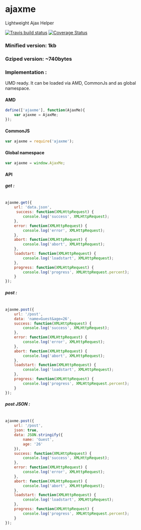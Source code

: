 # ajaxme
Lightweight Ajax Helper

[![Travis build status](https://travis-ci.org/iondrimba/ajaxme.svg?branch=master)](https://travis-ci.org/iondrimba/ajaxme) [![Coverage Status](https://coveralls.io/repos/iondrimba/ajaxme/badge.svg?branch=master&service=github)](https://coveralls.io/github/iondrimba/ajaxme?branch=master)

### Minified version: 1kb

### Gziped version: ~740bytes

### Implementation :
UMD ready. It can be loaded via AMD, CommonJs and as global namespace.

#### AMD
```js
define(['ajaxme'], function(AjaxMe){
    var ajaxme = AjaxMe;
});
```
#### CommonJS
```js
var ajaxme = require('ajaxme');
```
#### Global namespace
```js
var ajaxme = window.AjaxMe;
```

#### API

##### get :
#
```js
ajaxme.get({
    url: 'data.json',
     success: function(XMLHttpRequest) {
        console.log('success', XMLHttpRequest);
    },
    error: function(XMLHttpRequest) {
        console.log('error', XMLHttpRequest);
    },
    abort: function(XMLHttpRequest) {
        console.log('abort', XMLHttpRequest);
    },
    loadstart: function(XMLHttpRequest) {
        console.log('loadstart', XMLHttpRequest);
    },
    progress: function(XMLHttpRequest) {
        console.log('progress', XMLHttpRequest.percent);
    }
});
```

##### post :
#
```js
ajaxme.post({
    url: '/post',
    data: 'name=Guest&age=26',
    success: function(XMLHttpRequest) {
        console.log('success', XMLHttpRequest);
    },
    error: function(XMLHttpRequest) {
        console.log('error', XMLHttpRequest);
    },
    abort: function(XMLHttpRequest) {
        console.log('abort', XMLHttpRequest);
    },
    loadstart: function(XMLHttpRequest) {
        console.log('loadstart', XMLHttpRequest);
    },
    progress: function(XMLHttpRequest) {
        console.log('progress', XMLHttpRequest.percent);
    }
});
```

##### post JSON :
#
```js
ajaxme.post({
    url: '/post',
    json: true,
    data: JSON.stringify({
        name: 'Guest',
        age: '26'
    }),
    success: function(XMLHttpRequest) {
        console.log('success', XMLHttpRequest);
    },
    error: function(XMLHttpRequest) {
        console.log('error', XMLHttpRequest);
    },
    abort: function(XMLHttpRequest) {
        console.log('abort', XMLHttpRequest);
    },
    loadstart: function(XMLHttpRequest) {
        console.log('loadstart', XMLHttpRequest);
    },
    progress: function(XMLHttpRequest) {
        console.log('progress', XMLHttpRequest.percent);
    }
});

